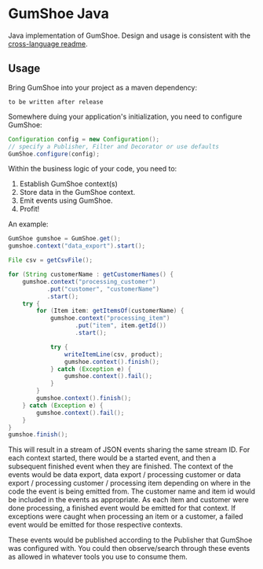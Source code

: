 # GumShoe Java
Java implementation of GumShoe.  Design and usage is consistent with the
[cross-language readme](../README.md).

## Usage
Bring GumShoe into your project as a maven dependency:

```
to be written after release
```

Somewhere duing your application's initialization, you need to configure
GumShoe:

```java
Configuration config = new Configuration();
// specify a Publisher, Filter and Decorator or use defaults
GumShoe.configure(config);
```

Within the business logic of your code, you need to:

1.  Establish GumShoe context(s)
2.  Store data in the GumShoe context.
3.  Emit events using GumShoe.
4.  Profit!

An example:

```java
GumShoe gumshoe = GumShoe.get();
gumshoe.context("data_export").start();

File csv = getCsvFile();

for (String customerName : getCustomerNames() {
    gumshoe.context("processing_customer")
           .put("customer", "customerName")
           .start();
    try {
        for (Item item: getItemsOf(customerName) {
            gumshoe.context("processing_item")
                   .put("item", item.getId())
                   .start();

            try {
                writeItemLine(csv, product);
                gumshoe.context().finish();
            } catch (Exception e) {
                gumshoe.context().fail();
            }
        }
        gumshoe.context().finish();
    } catch (Exception e) {
        gumshoe.context().fail();
    }
}
gumshoe.finish();
```

This will result in a stream of JSON events sharing the same stream ID.  For
each context started, there would be a started event, and then a subsequent
finished event when they are finished.  The context of the events would be
data export, data export / processing customer or data export / processing
customer / processing item depending on where in the code the event is being
emitted from.  The customer name and item id would be included in the events
as appropriate.  As each item and customer were done processing, a finished
event would be emitted for that context.  If exceptions were caught when
processing an item or a customer, a failed event would be emitted for those
respective contexts.

These events would be published according to the Publisher that GumShoe was
configured with.  You could then observe/search through these events as
allowed in whatever tools you use to consume them.
